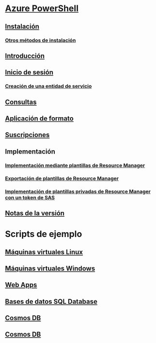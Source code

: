 # [Azure PowerShell](../overview.md)
## [Instalación](install-azurerm-ps.md)
### [Otros métodos de instalación](../other-install.md)
## [Introducción](../get-started-azureps.md)
## [Inicio de sesión](../authenticate-azureps.md)
### [Creación de una entidad de servicio](../create-azure-service-principal-azureps.md)
## [Consultas](../queries-azureps.md)
## [Aplicación de formato](../formatting-output.md)
## [Suscripciones](../manage-subscriptions-azureps.md)

## Implementación
### [Implementación mediante plantillas de Resource Manager](https://docs.microsoft.com/en-us/azure/azure-resource-manager/resource-group-template-deploy)
### [Exportación de plantillas de Resource Manager](https://docs.microsoft.com/en-us/azure/azure-resource-manager/resource-manager-export-template-powershell)
### [Implementación de plantillas privadas de Resource Manager con un token de SAS](https://docs.microsoft.com/en-us/azure/azure-resource-manager/resource-manager-powershell-sas-token)

## [Notas de la versión](release-notes-azureps.md)

# Scripts de ejemplo
## [Máquinas virtuales Linux](https://docs.microsoft.com/en-us/azure/virtual-machines/linux/powershell-samples?toc=%2fpowershell%2fmodule%2ftoc.json)
## [Máquinas virtuales Windows](https://docs.microsoft.com/en-us/azure/virtual-machines/windows/powershell-samples?toc=%2fpowershell%2fmodule%2ftoc.json)
## [Web Apps](https://docs.microsoft.com/azure/app-service-web/app-service-powershell-samples?toc=%2fpowershell%2fmodule%2ftoc.json)
## [Bases de datos SQL Database](https://docs.microsoft.com/azure/sql-database/sql-database-powershell-samples?toc=%2fpowershell%2fmodule%2ftoc.json)
## [Cosmos DB](https://docs.microsoft.com/azure/cosmos-db/powershell-samples?toc=%2fpowershell%2fmodules%2ftoc.json)
## [Cosmos DB](https://docs.microsoft.com/azure/cosmos-db/powershell-samples?toc=%2fpowershell%2fmodules%2ftoc.json)

